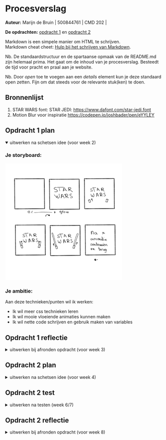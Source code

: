 # Procesverslag
**Auteur:** Marijn de Bruin | 500844761 | CMD 202 |

**De opdrachten:** [opdracht 1](opdracht1/index.html) en [opdracht 2](opdracht2/index.html)


Markdown is een simpele manier om HTML te schrijven.  
Markdown cheat cheet: [Hulp bij het schrijven van Markdown](https://github.com/adam-p/markdown-here/wiki/Markdown-Cheatsheet).

Nb. De standaardstructuur en de spartaanse opmaak van de README.md zijn helemaal prima. Het gaat om de inhoud van je procesverslag. Besteedt de tijd voor pracht en praal aan je website.

Nb. Door *open* toe te voegen aan een *details* element kun je deze standaard open zetten. Fijn om dat steeds voor de relevante stuk(ken) te doen.



## Bronnenlijst
  1. STAR WARS font: STAR JEDI: https://www.dafont.com/star-jedi.font
  2. Motion Blur voor inspiratie https://codepen.io/joshbader/pen/eYYLEY



## Opdracht 1 plan

<details open>
  <summary>uitwerken na schetsen idee (voor week 2)</summary>


  ### Je storyboard:
  <img src="readme-images/opdracht1_schets.jpg" width="375px" alt="storyboard voor opdracht 1">


  ### Je ambitie: 
  Aan deze technieken/punten wil ik werken:
  - Ik wil meer css technieken leren
  - Ik wil mooie vloeiende animaties kunnen maken
  - Ik wil nette code schrijven en gebruik maken van variables
 
</details>



## Opdracht 1 reflectie

<details>
  <summary>uitwerken bij afronden opdracht (voor week 3)</summary>
  Ik vond het een uitdaging om een animatie te maken met alleen HTML en CSS. Ik heb veel geleerd tijdens deze opdracht, waar ik anders een SVG of afbeelding voor zou gebruiken heb ik het nu met CSS gemaakt. Ik heb mijzelf weer verder aangeleerd om minder divs te gebruiken en dat is gelukt. Aan het begin had ik er meer dan nu.
  Ik ben zeer tevreden met de uitkomst en vind het een mooi resultaat.

  ### Je uitkomst - karakteristiek screenshot(s):
  <img src="readme-images/opdracht1_eind.png" width="375px" alt="uitomst opdracht 1">


  ### Dit ging goed/Heb ik geleerd: 
  Korte omschrijving
  - Ik heb geleerd hoe je CSS animaties kan maken
  - Ik heb geleerd dat je meerdere animaties op een object kan zetten doormiddel van een "animatie1, animatie2" dit werkt ook bij animation-delay
  - Ik heb geleerd hoe je met CSS een "tekening" kan maken.
  - Ik heb verschillende transform geleerd
  - Ik heb geleerd om ::before en ::after te gebruiken.


  ### Dit was lastig/Is niet gelukt:
  Korte omschrijving
  - Ik vond het lastig om geen divs te gebruiken.
  - Ik vond het lastig om ::before en ::after werkend te krijgen (is wel gelukt!)
  - Ik had graag nog een achtergrond gemaakt, maar dit was lastig. Ik wou namelijk Star Wars lightspeed willen maken.
</details>



## Opdracht 2 plan

<details>
  <summary>uitwerken na schetsen idee (voor week 4)</summary>
  Ik hou van honden, veel beter dan katten :D

  Er zijn genoeg mensen die van honden houden en graag een hond zouden willen hebben of zien, maar dat niet kunnen. Daarom is er nu Daily Dogs! Voel je je even down? Heb je een belangrijke meeting? Of werkt je code niet? of wil je gewoon even een hond zien, dan kan je naar Daily Dogs en kan je je dagelijkse dosis aan cute honden fotos binnenkrijgen. Nooit meer op google kijken en elke week dezelfde top resultaten zien. Daily Dogs maakt gebruik van een willekeurige honden kiezer waardoor je altijd een nieuwe hond ziet.

  ### Je ontwerp:
  <img src="opdracht2_schets.jpg" width="375px" alt="ontwerp opdracht 2">


  ### Je ambitie: 
  Aan deze technieken/punten wil ik werken:
  - Meer nieuwe Javascript functies leren.
  - Een API koppelen en gebruiken
  - Meer Animaties want je hebt er nooit genoeg!
  - Honden heel veel honden
</details>



## Opdracht 2 test

<details>
  <summary>uitwerken na testen (week 6/7)</summary>

  - Nog geen darkmode
  - IPV vooraf gekozen content zoals fotos kan je een foto API gebruiken.

  ### Bevinding 1:
  Ik had nog geen Darkmode gemaakt voor de app.

  #### oplossing:
  Ik ben begonnen met een @media query om er voor te zorgen dat als de gebruiker darkmode aan heeft staan bij zijn device dat deze dan automatisch overschakeld. Ik kwam er vrij snel achter nadat ik dit had toegepast dat ik all mijn variables voor kleuren verkeerd had benoemt...
  Ik had namelijk in de root:
  --wit: #fff;
  --zwart: #000;
  @media (prefers-color-scheme: dark) {
  --wit: #000;
  --zwart: #fff;
  }
  Ik had het even op deze manier opgelost maar dat is niet heel gebruiksvriendelijk dus heb ik de variables andere namen gegeven.
  --text: #000;
  --container: #FFF;

  <img src="readme-images/opdracht2_benaming" width="375px" alt="benaming van variables is belangrijk">

  Ik heb hieruit geleerd dat het belangrijk is dat je de variables duidelijke namen geeft, en dat ze voor beide themas toepassbaar zijn. Bijvoorbeeld voor een H1 color doe je --texth1 ipv --zwart hierdoor is de naam toepassbaar voor beide themas.

  ### Bevinding 2:
  Daily dogs maakte gebruik van een aantal vooraf gekozen fotos van mijn huidige honden en mijn vorige honden..RIP. Ik zou de app beter kunnen maken als de fotos willekeurig gekozen worden. Dit kan ik doen doormiddel van een DOG API

  #### oplossing:
  Ik heb opgezocht welke API willekeurige honden fotos kan inladen. Toen kwam ik uit op deze API: https://dog.ceo/dog-api/. Deze API heeft een hele grote lijst met allemaal honden fotos die mensen zelf hebben opgestuurd. Er zit heel veel verschill in kwaliteit van de honden fotos, van net 300px breed tot 4k fotos. 

  Ik heb de gitHub gelezen en bekeken hoe het werkt. Ze hebben een voorbeeld van hoe het werk met vanillaJS dus die code heb ik geimplementeerd in mijn eigen werk. 

  Het is vrij simpel. De functie plaats een request bij de API. De request word beantwoord met een .json bestand. We kijken in het .json bestand en vinden 2 regels. Message en status. de status is er puur zodat je weet of de request is gelukt. In de message zit een link naar de willekeurige afbeelding. Dan halen we uit de message de link en plaatsen we deze in de html.

  <img src="readme-images/opdracht2_API" width="375px" alt="API zijn best handig">

  Ik heb geleerd hoe API's werken en hoe je deze gemakkelijk kan implementeren. Hierdoor kan je gemakkelijk je website een stuk uitgebreider maken met werkende functies.

</details>



## Opdracht 2 reflectie

<details>
  <summary>uitwerken bij afronden opdracht (voor week 8)</summary>

  ### Je uitkomst - karakteristiek screenshot(s):
  <img src="readme-images/opdracht2_EIND" width="375px" alt="uitkomst opdracht 2">


  ### Dit ging goed/Heb ik geleerd: 
  - Ik heb mijn javascript kennis weer bijgespijkerd.
  - Ik heb geleerd hoe je een API kan implementeren
  - Ik heb geleerd dat variables goeie namen geven belangrijk is!
  - Ik heb weer meer geleerd over animaties
  - Ik heb weer meer gelet op semantische HTML en CSS
  - Ik heb duidelijke code geschreven.

  ### Dit was lastig/Is niet gelukt:
  - Ik heb geleerd dat '' & `` hele verschillende dingen zijn, Dit heeft echt niet voor een hele dag
  aan debuggen gezorgt... -_-
  - Ik had moeite met een class toevoegen en na x tijd te verwijderen. 
  
</details>

